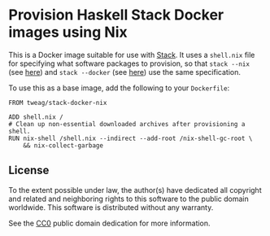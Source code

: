 # Provision Haskell Stack Docker images using Nix

This is a Docker image suitable for use with [Stack][stack]. It uses
a `shell.nix` file for specifying what software packages to provision,
so that `stack --nix` (see [here][stack-nix]) and `stack --docker`
(see [here][stack-docker]) use the same specification.

To use this as a base image, add the following to your `Dockerfile`:

```
FROM tweag/stack-docker-nix

ADD shell.nix /
# Clean up non-essential downloaded archives after provisioning a shell.
RUN nix-shell /shell.nix --indirect --add-root /nix-shell-gc-root \
    && nix-collect-garbage
```

[stack]: https://haskellstack.org
[stack-docker]: https://docs.haskellstack.org/en/stable/docker_integration/#configuration
[stack-nix]: https://docs.haskellstack.org/en/stable/nix_integration/#configuration

## License

To the extent possible under law, the author(s) have dedicated all
copyright and related and neighboring rights to this software to the
public domain worldwide. This software is distributed without any
warranty.

See the [CC0][cc0] public domain dedication for more information.

[cc0]: https://creativecommons.org/publicdomain/zero/1.0/
